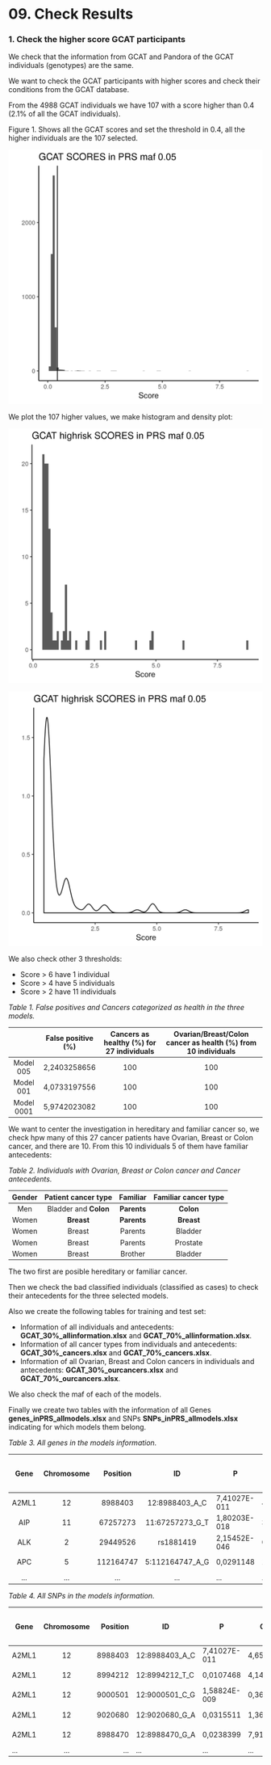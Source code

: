 # 09. Check Results

### 1. Check the higher score GCAT participants

We check that the information from GCAT and Pandora of the GCAT individuals (genotypes) are the same.

We want to check the GCAT participants with higher scores and check their conditions from the GCAT database. 

From the 4988 GCAT individuals we have 107 with a score higher than 0.4 (2.1% of all the GCAT individuals). 

Figure 1. Shows all the GCAT scores and set the threshold in 0.4, all the higher individuals are the 107 selected. 

![plot](graphs/005_general_GCAT.png)

We plot the 107 higher values, we make histogram and density plot:

![plot](graphs/005_general_GCAT_highrisk.png)

![plot](graphs/005_general_GCAT_highrisk_density.png)

We also check other 3 thresholds: 

- Score > 6 have 1 individual
- Score > 4 have 5 individuals 
- Score > 2 have 11 individuals 

*Table 1. False positives and Cancers categorized as health in the three models.*

|            | False positive (%) | Cancers as healthy (%) for 27 individuals | Ovarian/Breast/Colon cancer as health (%) from 10 individuals |
|:----------:|:------------------:|:-----------------------------------------:|:-------------------------------------------------------------:|
|  Model 005 |    2,2403258656    |                    100                    |                              100                              |
|  Model 001 |    4,0733197556    |                    100                    |                              100                              |
| Model 0001 |    5,9742023082    |                    100                    |                              100                              |

We want to center the investigation in hereditary and familiar cancer so, we check hpw many of this 27 cancer patients have Ovarian, Breast or Colon cancer, and there are 10. From this 10 individuals 5 of them have familiar antecedents:

*Table 2. Individuals with Ovarian, Breast or Colon cancer and Cancer antecedents.*

| Gender | Patient cancer type | Familiar | Familiar cancer type |
|:------:|:-------------------:|:--------:|:--------------------:|
|   Men  |  Bladder and **Colon**  |  **Parents** |         **Colon**        |
|  Women |        **Breast**       |  **Parents** |        **Breast**        |
|  Women |        Breast       |  Parents |        Bladder       |
|  Women |        Breast       |  Parents |       Prostate       |
|  Women |        Breast       |  Brother |        Bladder       |

The two first are posible hereditary or familiar cancer. 

Then we check the bad classified individuals (classified as cases) to check their antecedents for the three selected models.

Also we create the following tables for training and test set:

- Information of all individuals and antecedents: **GCAT_30%_allinformation.xlsx** and **GCAT_70%_allinformation.xlsx**.
- Information of all cancer types from individuals and antecedents: **GCAT_30%_cancers.xlsx** and **GCAT_70%_cancers.xlsx**.
- Information of all Ovarian, Breast and Colon cancers in individuals and antecedents: **GCAT_30%_ourcancers.xlsx** and **GCAT_70%_ourcancers.xlsx**.

We also check the maf of each of the models.

Finally we create two tables with the information of all Genes **genes_inPRS_allmodels.xlsx** and SNPs **SNPs_inPRS_allmodels.xlsx** indicating for which models them belong. 

*Table 3. All genes in the models information.*

|  Gene | Chromosome |  Position |        ID       | P            | OR       | A1_CASE_FREQ | A1_CTRL_FREQ | CI                | Breast | Ovarian | CMOH: Ovarian and Breast | Poliposis: Colon | CCHNP: Colon | Young Colon | Li-Fraumeni | Melanoma | Gastric | Erdhein Chester: Blood | Renal | Pancreas | Prostate | AHG | GWAS_PRS | model0001 | model001 | model005 |
|:-----:|:----------:|:---------:|:---------------:|--------------|----------|--------------|--------------|-------------------|--------|---------|--------------------------|------------------|--------------|-------------|-------------|----------|---------|------------------------|-------|----------|----------|-----|----------|-----------|----------|----------|
| A2ML1 |     12     |  8988403  |  12:8988403_A_C | 7,41027E-011 | 4,65808  | 0,0219957    | 0,00521904   | 2.93154-7.40148   | 0      | 0       | 0                        | 0                | 0            | 0           | 0           | 0        | 0       | 0                      | 0     | 0        | 0        | 0   | 0        | Yes       | Yes      | No       |
|  AIP  |     11     |  67257273 | 11:67257273_G_T | 1,80203E-018 | 3,43613  | 0,0540685    | 0,0103762    | 2.60767-4.52779   | 0      | 0       | 0                        | 0                | 0            | 0           | 0           | 0        | 0       | 0                      | 0     | 0        | 0        | 0   | 0        | Yes       | Yes      | Yes      |
|  ALK  |      2     |  29449526 |    rs1881419    | 2,15452E-046 | 0,270419 | 0,0763521    | 0,240541     | 0.226046-0.323502 | 0      | 0       | 0                        | 0                | 0            | 0           | 0           | 0        | 0       | 0                      | 0     | 0        | 0        | 0   | 0        | Yes       | Yes      | Yes      |
|  APC  |      5     | 112164747 | 5:112164747_A_G | 0,0291148    | 1,36962  | 0,0360551    | 0,0267279    | 1.03251-1.81679   | 0      | 0       | 0                        | 1                | 0            | 0           | 0           | 0        | 0       | 0                      | 0     | 0        | 0        | Yes | colon    | Yes       | No       | No       |
|  ...  |     ...    |    ...    |       ...       | ...          | ...      | ...          | ...          | ...               | ...    | ...     | ...                      | ...              | ...          | ...         | ...         | ...      | ...     | ...                    | ...   | ...      | ...      | ... | ...      | ...       | ...      | ...      |


*Table 4. All SNPs in the models information.*

| Gene  | Chromosome | Position | ID             | P            | OR       | A1_CASE_FREQ | A1_CTRL_FREQ | CI                | Breast | Ovarian | CMOH: Ovarian and Breast | Poliposis: Colon | CCHNP: Colon | Young Colon | Li-Fraumeni | Melanoma | Gastric | Erdhein Chester: Blood | Renal | Pancreas | Prostate | AHG | GWAS_PRS | model0001 | model001 | model005 |
|-------|:----------:|---------:|----------------|--------------|----------|--------------|--------------|-------------------|--------|---------|--------------------------|------------------|--------------|-------------|-------------|----------|---------|------------------------|-------|----------|----------|-----|----------|-----------|----------|----------|
| A2ML1 |     12     |  8988403 | 12:8988403_A_C | 7,41027E-011 | 4,65808  | 0,0219957    | 0,00521904   | 2.93154-7.40148   | 0      | 0       | 0                        | 0                | 0            | 0           | 0           | 0        | 0       | 0                      | 0     | 0        | 0        | 0   | 0        | Yes       | Yes      | No       |
| A2ML1 |     12     |  8994212 | 12:8994212_T_C | 0,0107468    | 4,14708  | 0,00375536   | 0,00100626   | 1.39024-12.3707   | 0      | 0       | 0                        | 0                | 0            | 0           | 0           | 0        | 0       | 0                      | 0     | 0        | 0        | 0   | 0        | Yes       | No       | No       |
| A2ML1 |     12     |  9000501 | 12:9000501_C_G | 1,58824E-009 | 0,364101 | 0,0273605    | 0,0625842    | 0.262256-0.505497 | 0      | 0       | 0                        | 0                | 0            | 0           | 0           | 0        | 0       | 0                      | 0     | 0        | 0        | 0   | 0        | Yes       | Yes      | No       |
| A2ML1 | 12         | 9020680  | 12:9020680_G_A | 0,0315511    | 1,36915  | 0,0375536    | 0,0283917    | 1.02817-1.82322   | 0      | 0       | 0                        | 0                | 0            | 0           | 0           | 0        | 0       | 0                      | 0     | 0        | 0        | 0   | 0        | Yes       | No       | No       |
| A2ML1 | 12         | 8988470  | 12:8988470_G_A | 0,0238399    | 7,91965  | 0,00214592   | 0,000330007  | 1.31585-47.6656   | 0      | 0       | 0                        | 0                | 0            | 0           | 0           | 0        | 0       | 0                      | 0     | 0        | 0        | 0   | 0        | Yes       | No       | No       |
| ...   | ...        | ...      | ...            | ...          | ...      | ...          | ...          | ...               | ...    | ...     | ...                      | ...              | ...          | ...         | ...         | ...      | ...     | ...                    | ...   | ...      | ...      | ... | ...      | ...       | ...      | ...      |






